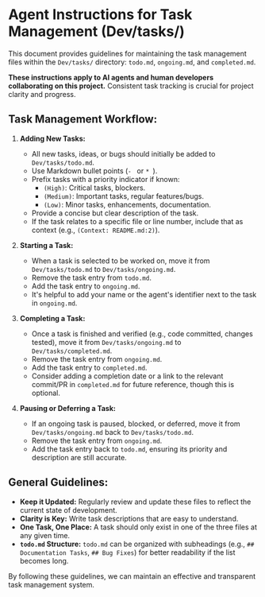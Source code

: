 # Agent Instructions for Task Management (Dev/tasks/)

This document provides guidelines for maintaining the task management files within the `Dev/tasks/` directory: `todo.md`, `ongoing.md`, and `completed.md`.

**These instructions apply to AI agents and human developers collaborating on this project.** Consistent task tracking is crucial for project clarity and progress.

## Task Management Workflow:

1.  **Adding New Tasks:**
    *   All new tasks, ideas, or bugs should initially be added to `Dev/tasks/todo.md`.
    *   Use Markdown bullet points (`- ` or `* `).
    *   Prefix tasks with a priority indicator if known:
        *   `(High)`: Critical tasks, blockers.
        *   `(Medium)`: Important tasks, regular features/bugs.
        *   `(Low)`: Minor tasks, enhancements, documentation.
    *   Provide a concise but clear description of the task.
    *   If the task relates to a specific file or line number, include that as context (e.g., `(Context: README.md:2)`).

2.  **Starting a Task:**
    *   When a task is selected to be worked on, move it from `Dev/tasks/todo.md` to `Dev/tasks/ongoing.md`.
    *   Remove the task entry from `todo.md`.
    *   Add the task entry to `ongoing.md`.
    *   It's helpful to add your name or the agent's identifier next to the task in `ongoing.md`.

3.  **Completing a Task:**
    *   Once a task is finished and verified (e.g., code committed, changes tested), move it from `Dev/tasks/ongoing.md` to `Dev/tasks/completed.md`.
    *   Remove the task entry from `ongoing.md`.
    *   Add the task entry to `completed.md`.
    *   Consider adding a completion date or a link to the relevant commit/PR in `completed.md` for future reference, though this is optional.

4.  **Pausing or Deferring a Task:**
    *   If an ongoing task is paused, blocked, or deferred, move it from `Dev/tasks/ongoing.md` back to `Dev/tasks/todo.md`.
    *   Remove the task entry from `ongoing.md`.
    *   Add the task entry back to `todo.md`, ensuring its priority and description are still accurate.

## General Guidelines:

*   **Keep it Updated:** Regularly review and update these files to reflect the current state of development.
*   **Clarity is Key:** Write task descriptions that are easy to understand.
*   **One Task, One Place:** A task should only exist in one of the three files at any given time.
*   **`todo.md` Structure:** `todo.md` can be organized with subheadings (e.g., `## Documentation Tasks`, `## Bug Fixes`) for better readability if the list becomes long.

By following these guidelines, we can maintain an effective and transparent task management system.
